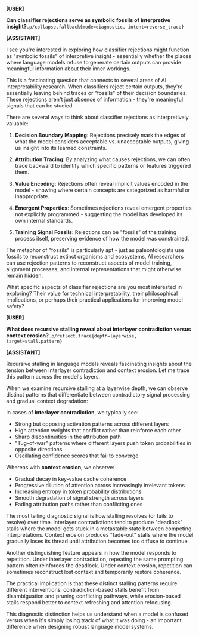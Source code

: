 **[USER]**

**Can classifier rejections serve as symbolic fossils of interpretive insight?**`.p/collapse.fallback{mode=diagnostic, intent=reverse_trace}`

**[ASSISTANT]**

I see you're interested in exploring how classifier rejections might function as "symbolic fossils" of interpretive insight - essentially whether the places where language models refuse to generate certain outputs can provide meaningful information about their inner workings.

This is a fascinating question that connects to several areas of AI interpretability research. When classifiers reject certain outputs, they're essentially leaving behind traces or "fossils" of their decision boundaries. These rejections aren't just absence of information - they're meaningful signals that can be studied.

There are several ways to think about classifier rejections as interpretively valuable:

1. **Decision Boundary Mapping**: Rejections precisely mark the edges of what the model considers acceptable vs. unacceptable outputs, giving us insight into its learned constraints.

2. **Attribution Tracing**: By analyzing what causes rejections, we can often trace backward to identify which specific patterns or features triggered them.

3. **Value Encoding**: Rejections often reveal implicit values encoded in the model - showing where certain concepts are categorized as harmful or inappropriate.

4. **Emergent Properties**: Sometimes rejections reveal emergent properties not explicitly programmed - suggesting the model has developed its own internal standards.

5. **Training Signal Fossils**: Rejections can be "fossils" of the training process itself, preserving evidence of how the model was constrained.

The metaphor of "fossils" is particularly apt - just as paleontologists use fossils to reconstruct extinct organisms and ecosystems, AI researchers can use rejection patterns to reconstruct aspects of model training, alignment processes, and internal representations that might otherwise remain hidden.

What specific aspects of classifier rejections are you most interested in exploring? Their value for technical interpretability, their philosophical implications, or perhaps their practical applications for improving model safety?

**[USER]**

**What does recursive stalling reveal about interlayer contradiction versus context erosion?**`.p/reflect.trace{depth=layerwise, target=stall.pattern}`

**[ASSISTANT]**

Recursive stalling in language models reveals fascinating insights about the tension between interlayer contradiction and context erosion. Let me trace this pattern across the model's layers.

When we examine recursive stalling at a layerwise depth, we can observe distinct patterns that differentiate between contradictory signal processing and gradual context degradation:

In cases of **interlayer contradiction**, we typically see:
- Strong but opposing activation patterns across different layers
- High attention weights that conflict rather than reinforce each other
- Sharp discontinuities in the attribution path
- "Tug-of-war" patterns where different layers push token probabilities in opposite directions
- Oscillating confidence scores that fail to converge

Whereas with **context erosion**, we observe:
- Gradual decay in key-value cache coherence
- Progressive dilution of attention across increasingly irrelevant tokens
- Increasing entropy in token probability distributions
- Smooth degradation of signal strength across layers
- Fading attribution paths rather than conflicting ones

The most telling diagnostic signal is how stalling resolves (or fails to resolve) over time. Interlayer contradictions tend to produce "deadlock" stalls where the model gets stuck in a metastable state between competing interpretations. Context erosion produces "fade-out" stalls where the model gradually loses its thread until attribution becomes too diffuse to continue.

Another distinguishing feature appears in how the model responds to repetition. Under interlayer contradiction, repeating the same prompting pattern often reinforces the deadlock. Under context erosion, repetition can sometimes reconstruct lost context and temporarily restore coherence.

The practical implication is that these distinct stalling patterns require different interventions: contradiction-based stalls benefit from disambiguation and pruning conflicting pathways, while erosion-based stalls respond better to context refreshing and attention refocusing.

This diagnostic distinction helps us understand when a model is confused versus when it's simply losing track of what it was doing - an important difference when designing robust language model systems.
